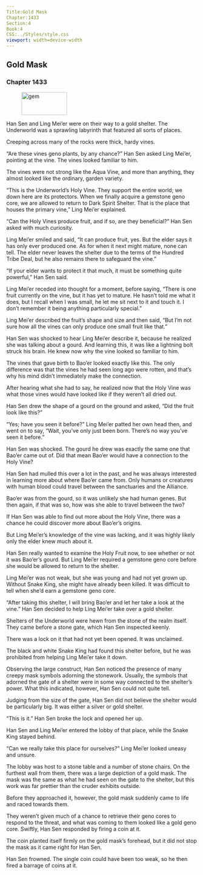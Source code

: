 ```yaml
---
Title:Gold Mask 
Chapter:1433 
Section:4 
Book:4 
CSS:../Styles/style.css 
viewport: width=device-width
---
```

  
## Gold Mask
### Chapter 1433
  
<figure>
	<img src="../Images/gem.gif" alt="gem" id="gem" width="120" height="60" />
</figure>
  

  
Han Sen and Ling Mei’er were on their way to a gold shelter. The Underworld was a sprawling labyrinth that featured all sorts of places.

Creeping across many of the rocks were thick, hardy vines.

“Are these vines geno plants, by any chance?” Han Sen asked Ling Mei’er, pointing at the vine. The vines looked familiar to him.

The vines were not strong like the Aqua Vine, and more than anything, they almost looked like the ordinary, garden variety.

“This is the Underworld’s Holy Vine. They support the entire world; we down here are its protectors. When we finally acquire a gemstone geno core, we are allowed to return to Dark Spirit Shelter. That is the place that houses the primary vine,” Ling Mei’er explained.

“Can the Holy Vines produce fruit, and if so, are they beneficial?” Han Sen asked with much curiosity.

Ling Mei’er smiled and said, “It can produce fruit, yes. But the elder says it has only ever produced one. As for when it next might mature, none can tell. The elder never leaves the shelter due to the terms of the Hundred Tribe Deal, but he also remains there to safeguard the vine.”

“If your elder wants to protect it that much, it must be something quite powerful,” Han Sen said.

Ling Mei’er receded into thought for a moment, before saying, “There is one fruit currently on the vine, but it has yet to mature. He hasn’t told me what it does, but I recall when I was small, he let me sit next to it and touch it. I don’t remember it being anything particularly special.”

Ling Mei’er described the fruit’s shape and size and then said, “But I’m not sure how all the vines can only produce one small fruit like that.”

Han Sen was shocked to hear Ling Mei’er describe it, because he realized she was talking about a gourd. And learning this, it was like a lightning bolt struck his brain. He knew now why the vine looked so familiar to him.

The vines that gave birth to Bao’er looked exactly like this. The only difference was that the vines he had seen long ago were rotten, and that’s why his mind didn’t immediately make the connection.

After hearing what she had to say, he realized now that the Holy Vine was what those vines would have looked like if they weren’t all dried out.

Han Sen drew the shape of a gourd on the ground and asked, “Did the fruit look like this?”

“Yes; have you seen it before?” Ling Mei’er patted her own head then, and went on to say, “Wait, you’ve only just been born. There’s no way you’ve seen it before.”

Han Sen was shocked. The gourd he drew was exactly the same one that Bao’er came out of. Did that mean Bao’er would have a connection to the Holy Vine?

Han Sen had mulled this over a lot in the past, and he was always interested in learning more about where Bao’er came from. Only humans or creatures with human blood could travel between the sanctuaries and the Alliance.

Bao’er was from the gourd, so it was unlikely she had human genes. But then again, if that was so, how was she able to travel between the two?

If Han Sen was able to find out more about the Holy Vine, there was a chance he could discover more about Bao’er’s origins.

But Ling Mei’er’s knowledge of the vine was lacking, and it was highly likely only the elder knew much about it.

Han Sen really wanted to examine the Holy Fruit now, to see whether or not it was Bao’er’s gourd. But Ling Mei’er required a gemstone geno core before she would be allowed to return to the shelter.

Ling Mei’er was not weak, but she was young and had not yet grown up. Without Snake King, she might have already been killed. It was difficult to tell when she’d earn a gemstone geno core.

“After taking this shelter, I will bring Bao’er and let her take a look at the vine.” Han Sen decided to help Ling Mei’er take over a gold shelter.

Shelters of the Underworld were hewn from the stone of the realm itself. They came before a stone gate, which Han Sen inspected keenly.

There was a lock on it that had not yet been opened. It was unclaimed.

The black and white Snake King had found this shelter before, but he was prohibited from helping Ling Mei’er take it down.

Observing the large construct, Han Sen noticed the presence of many creepy mask symbols adorning the stonework. Usually, the symbols that adorned the gate of a shelter were in some way connected to the shelter’s power. What this indicated, however, Han Sen could not quite tell.

Judging from the size of the gate, Han Sen did not believe the shelter would be particularly big. It was either a silver or gold shelter.

“This is it.” Han Sen broke the lock and opened her up.

Han Sen and Ling Mei’er entered the lobby of that place, while the Snake King stayed behind.

“Can we really take this place for ourselves?” Ling Mei’er looked uneasy and unsure.

The lobby was host to a stone table and a number of stone chairs. On the furthest wall from them, there was a large depiction of a gold mask. The mask was the same as what he had seen on the gate to the shelter, but this work was far prettier than the cruder exhibits outside.

Before they approached it, however, the gold mask suddenly came to life and raced towards them.

They weren’t given much of a chance to retrieve their geno cores to respond to the threat, and what was coming to them looked like a gold geno core. Swiftly, Han Sen responded by firing a coin at it.

The coin planted itself firmly on the gold mask’s forehead, but it did not stop the mask as it came right for Han Sen.

Han Sen frowned. The single coin could have been too weak, so he then fired a barrage of coins at it.